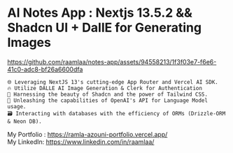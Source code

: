 # AI Notes App : Nextjs 13.5.2 && Shadcn UI + DallE for Generating Images 


https://github.com/raamlaa/notes-app/assets/94558213/1f3f03e7-f6e6-41c0-adc8-bf26a6600dfa



    🌐 Leveraging NextJS 13's cutting-edge App Router and Vercel AI SDK.
    🔥 Utilize DALLE AI Image Generation & Clerk for Authentication
    🎨 Harnessing the beauty of Shadcn and the power of Tailwind CSS.
    🧠 Unleashing the capabilities of OpenAI's API for Language Model usage.
    🗃️ Interacting with databases with the efficiency of ORMs (Drizzle-ORM & Neon DB).

My Portfolio : https://ramla-azouni-portfolio.vercel.app/ <br/>
My LinkedIn: https://www.linkedin.com/in/raamlaa/
